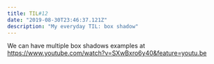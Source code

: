 ```yaml
---
title: TIL#12
date: "2019-08-30T23:46:37.121Z"
description: "My everyday TIL: box shadow"
---
```

We can have multiple box shadows
examples at https://www.youtube.com/watch?v=SXwBxro6y40&feature=youtu.be
